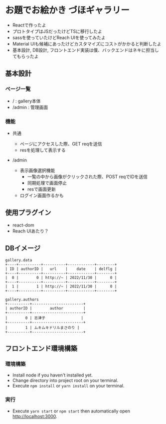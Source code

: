 # お題でお絵かき づほギャラリー
- Reactで作ったよ
- プロトタイプはJSだったけどTSに移行したよ
- sassを使っていたけどReach UIを使ってみたよ
- Material UIも候補にあったけどカスタマイズにコストがかかると判断したよ
- 基本設計, DB設計, フロントエンド実装は僕、バックエンドはネキに担当してもらったよ


## 基本設計
### ページ一覧
  - /      : gallery本体
  - /admin : 管理画面

### 機能
- 共通
  - ページにアクセスした際、GET reqを送信
  - resを処理して表示する

- /admin
  - 表示画像選択機能
    - 一覧の中から画像がクリックされた際、POST reqでIDを送信
    - 同期処理で画面停止
    - resで画面更新
  - ログイン画面作るかも

## 使用プラグイン
- react-dom
- Reach UIあたり？

## DBイメージ
```
gallery.data
+----+----------+----------+------------+--------+
| ID | authorID |   url    |    date    | delflg |
+----+----------+----------+------------+--------+
|  0 |        0 | http://~ | 2022/11/30 |      0 |
+----+----------+----------+------------+--------+
|  1 |        1 | http://~ | 2022/11/30 |      0 |
+----+----------+----------+------------+--------+

gallery.authors
+----------+-----------------------+
| authorID |        author         |
+----------+-----------------------+
|        0 | 志津子                |
+----------+-----------------------+
|        1 | ムキムキドリルまさのり |
+----------+-----------------------+
```

## フロントエンド環境構築
### 環境構築
- Install node if you haven't installed yet.
- Change directory into project root on your terminal.
- Execute `npm install` or `yarn install` on your terminal.

### 実行
- Execute `yarn start` or `npm start` then automatically open [http://localhost:3000](http://localhost:3000).


